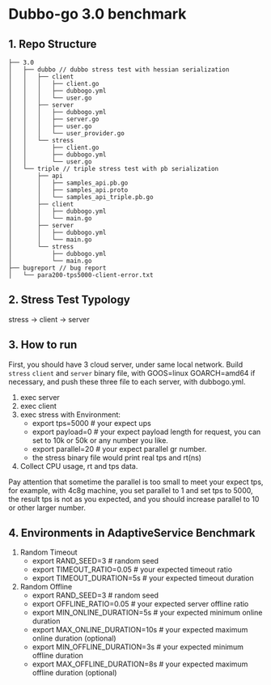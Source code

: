 # Dubbo-go 3.0 benchmark

## 1. Repo Structure

```text
├── 3.0
│   ├── dubbo // dubbo stress test with hessian serialization
│   │   ├── client
│   │   │   ├── client.go
│   │   │   ├── dubbogo.yml
│   │   │   └── user.go
│   │   ├── server
│   │   │   ├── dubbogo.yml
│   │   │   ├── server.go
│   │   │   ├── user.go
│   │   │   └── user_provider.go
│   │   └── stress
│   │       ├── client.go
│   │       ├── dubbogo.yml
│   │       └── user.go
│   └── triple // triple stress test with pb serialization
│       ├── api
│       │   ├── samples_api.pb.go
│       │   ├── samples_api.proto
│       │   └── samples_api_triple.pb.go
│       ├── client
│       │   ├── dubbogo.yml
│       │   └── main.go
│       ├── server
│       │   ├── dubbogo.yml
│       │   └── main.go
│       └── stress
│           ├── dubbogo.yml
│           └── main.go
├── bugreport // bug report
│   └── para200-tps5000-client-error.txt 
```

## 2. Stress Test Typology

stress -> client -> server

## 3. How to run

First, you should have 3 cloud server, under same local network. Build `stress` `client` and `server` binary file, with GOOS=linux GOARCH=amd64 if necessary, and push these three file to each server, with dubbogo.yml.

1. exec server
2. exec client
3. exec stress with Environment:
   - export tps=5000 # your expect ups
   - export payload=0 # your expect payload length for request, you can set to 10k or 50k or any number you like.
   - export parallel=20 # your expect parallel gr number.
   - the stress binary file would print real tps and rt(ns)
4. Collect CPU usage, rt and tps data.  

Pay attention that sometime the parallel is too small to meet your expect tps, for example, with 4c8g machine, you set parallel to 1 and set tps to 5000, the result tps is not as you expected, and you should increase parallel to 10 or other larger number.

## 4. Environments in AdaptiveService Benchmark
1. Random Timeout
   - export RAND_SEED=3             # random seed
   - export TIMEOUT_RATIO=0.05      # your expected timeout ratio
   - export TIMEOUT_DURATION=5s     # your expected timeout duration
2. Random Offline
   - export RAND_SEED=3             # random seed
   - export OFFLINE_RATIO=0.05      # your expected server offline ratio
   - export MIN_ONLINE_DURATION=5s  # your expected minimum online duration
   - export MAX_ONLINE_DURATION=10s # your expected maximum online duration (optional)
   - export MIN_OFFLINE_DURATION=3s # your expected minimum offline duration
   - export MAX_OFFLINE_DURATION=8s # your expected maximum offline duration (optional)
